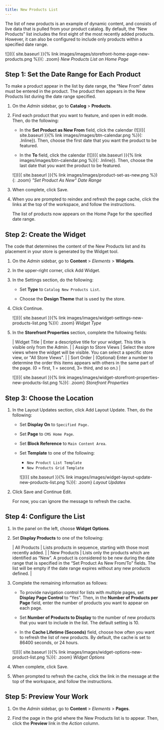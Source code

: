```yaml
---
title: New Products List
---
```


The list of new products is an example of dynamic content, and consists of live data that is pulled from your product catalog. By default, the “New Products” list includes the first eight of the most recently added products. However, it can also be configured to include only products within a specified date range.

![]({{ site.baseurl }}{% link images/images/storefront-home-page-new-products.png %}){: .zoom}
_New Products List on Home Page_

## Step 1: Set the Date Range for Each Product

To make a product appear in the list by date range, the “New From” dates must be entered in the product. The product then appears in the New Products list during the date range specified.

1. On the _Admin_ sidebar, go to **Catalog** > **Products**.

1. Find each product that you want to feature, and open in edit mode. Then, do the following:

    - In the **Set Product as New From** field, click the calendar (![]({{ site.baseurl }}{% link images/images/btn-calendar.png %}){: .Inline}). Then, choose the first date that you want the product to be featured.

    - In the **To** field, click the calendar (![]({{ site.baseurl }}{% link images/images/btn-calendar.png %}){: .Inline}). Then, choose the last date that you want the product to be featured.

    ![]({{ site.baseurl }}{% link images/images/product-set-as-new.png %}){: .zoom}
    _"Set Product As New" Date Range_

1. When complete, click <span class="btn">Save</span>.

1. When you are prompted to reindex and refresh the page cache, click the links at the top of the workspace, and follow the instructions.

    The list of products now appears on the Home Page for the specified date range.

## Step 2: Create the Widget

The code that determines the content of the New Products list and its placement in your store is generated by the Widget tool.

1. On the _Admin_ sidebar, go to **Content** > _Elements_ > **Widgets**.

1. In the upper-right corner, click <span class="btn">Add Widget</span>.

1. In the Settings section, do the following:

    - Set **Type** to `Catalog New Products List`.

    - Choose the **Design Theme** that is used by the store.

1. Click <span class="btn">Continue</span>.

    ![]({{ site.baseurl }}{% link images/images/widget-settings-new-products-list.png %}){: .zoom}
    _Widget Type_

1. In the **Storefront Properties** section, complete the following fields:

    | Widget Title | Enter a descriptive title for your widget. This title is visible only from the Admin. |
    | Assign to Store Views | Select the store views where the widget will be visible. You can select a specific store view, or "All Store Views". |
    | Sort Order | (Optional) Enter a number to determine the order this items appears with others in the same part of the page. (0 = first, 1 = second, 3= third, and so on.) |

    ![]({{ site.baseurl }}{% link images/images/widget-storefront-properties-new-products-list.png %}){: .zoom}
    _Storefront Properties_

## Step 3: Choose the Location

1. In the Layout Updates section, click <span class="btn">Add Layout Update</span>. Then, do the following:

    - Set **Display On** to `Specified Page.`

    - Set **Page** to `CMS Home Page`.

    - Set **Block Reference** to `Main Content Area`.

    - Set **Template** to one of the following:

      - `New Product List Template`
      - `New Products Grid Template`

       ![]({{ site.baseurl }}{% link images/images/widget-layout-update-new-products-list.png %}){: .zoom}
       _Layout Updates_

1. Click <span class="btn">Save and Continue Edit</span>.

    For now, you can ignore the message to refresh the cache.

## Step 4: Configure the List

1. In the panel on the left, choose **Widget Options**.

1. Set **Display Products** to one of the following:

    | All Products | Lists products in sequence, starting with those most recently added. |
    | New Products | Lists only the products which are identified as “New”. A product is considered to be new during the date range that is specified in the “Set Product As New From/To” fields. The list will be empty if the date range expires without any new products defined. |

1. Complete the remaining information as follows:

    - To provide navigation control for lists with multiple pages, set **Display Page Control** to “Yes”. Then, in the **Number of Products per Page** field, enter the number of products you want to appear on each page.

    - Set **Number of Products to Display** to the number of new products that you want to include in the list. The default setting is 10.

    - In the **Cache Lifetime (Seconds)** field, choose how often you want to refresh the list of new products. By default, the cache is set to 86400 seconds, or 24 hours.

    ![]({{ site.baseurl }}{% link images/images/widget-options-new-product-list.png %}){: .zoom}
    _Widget Options_

1. When complete, click <span class="btn">Save</span>.

1. When prompted to refresh the cache, click the link in the message at the top of the workspace, and follow the instructions.

## Step 5: Preview Your Work

1. On the _Admin_ sidebar, go to **Content** > _Elements_ > **Pages**.

1. Find the page in the grid where the New Products list is to appear. Then, click the **Preview** link in the _Action_ column.
